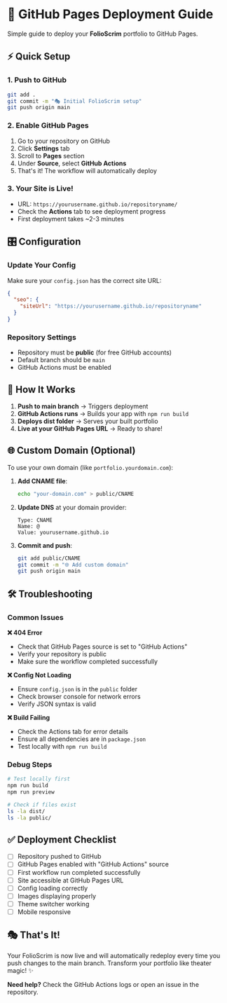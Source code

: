 # 🚀 GitHub Pages Deployment Guide

Simple guide to deploy your **FolioScrim** portfolio to GitHub Pages.

## ⚡ Quick Setup

### 1. **Push to GitHub**
```bash
git add .
git commit -m "🎭 Initial FolioScrim setup"
git push origin main
```

### 2. **Enable GitHub Pages**
1. Go to your repository on GitHub
2. Click **Settings** tab
3. Scroll to **Pages** section
4. Under **Source**, select **GitHub Actions**
5. That's it! The workflow will automatically deploy

### 3. **Your Site is Live!**
- URL: `https://yourusername.github.io/repositoryname/`
- Check the **Actions** tab to see deployment progress
- First deployment takes ~2-3 minutes

## 🎛️ Configuration

### Update Your Config
Make sure your `config.json` has the correct site URL:

```json
{
  "seo": {
    "siteUrl": "https://yourusername.github.io/repositoryname"
  }
}
```

### Repository Settings
- Repository must be **public** (for free GitHub accounts)
- Default branch should be `main`
- GitHub Actions must be enabled

## 🔧 How It Works

1. **Push to main branch** → Triggers deployment
2. **GitHub Actions runs** → Builds your app with `npm run build`
3. **Deploys dist folder** → Serves your built portfolio
4. **Live at your GitHub Pages URL** → Ready to share!

## 🌐 Custom Domain (Optional)

To use your own domain (like `portfolio.yourdomain.com`):

1. **Add CNAME file**:
   ```bash
   echo "your-domain.com" > public/CNAME
   ```

2. **Update DNS** at your domain provider:
   ```
   Type: CNAME
   Name: @
   Value: yourusername.github.io
   ```

3. **Commit and push**:
   ```bash
   git add public/CNAME
   git commit -m "🌐 Add custom domain"
   git push origin main
   ```

## 🛠️ Troubleshooting

### Common Issues

**❌ 404 Error**
- Check that GitHub Pages source is set to "GitHub Actions"
- Verify your repository is public
- Make sure the workflow completed successfully

**❌ Config Not Loading**
- Ensure `config.json` is in the `public` folder
- Check browser console for network errors
- Verify JSON syntax is valid

**❌ Build Failing**
- Check the Actions tab for error details
- Ensure all dependencies are in `package.json`
- Test locally with `npm run build`

### Debug Steps
```bash
# Test locally first
npm run build
npm run preview

# Check if files exist
ls -la dist/
ls -la public/
```

## ✅ Deployment Checklist

- [ ] Repository pushed to GitHub
- [ ] GitHub Pages enabled with "GitHub Actions" source
- [ ] First workflow run completed successfully
- [ ] Site accessible at GitHub Pages URL
- [ ] Config loading correctly
- [ ] Images displaying properly
- [ ] Theme switcher working
- [ ] Mobile responsive

## 🎭 That's It!

Your FolioScrim is now live and will automatically redeploy every time you push changes to the main branch. Transform your portfolio like theater magic! ✨

**Need help?** Check the GitHub Actions logs or open an issue in the repository.